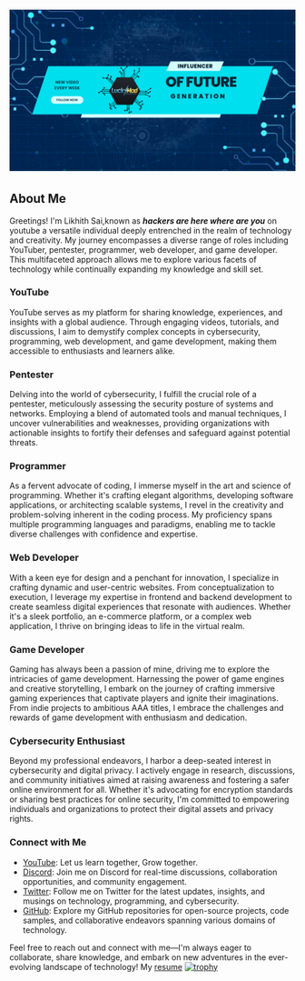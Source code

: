 # ![Banner](https://raw.githubusercontent.com/Likhithsai2580/Likhithsai2580/main/banner.png)

## About Me

Greetings! I'm Likhith Sai,known as ***hackers are here where are you*** on youtube a versatile individual deeply entrenched in the realm of technology and creativity. My journey encompasses a diverse range of roles including YouTuber, pentester, programmer, web developer, and game developer. This multifaceted approach allows me to explore various facets of technology while continually expanding my knowledge and skill set.

### YouTube
YouTube serves as my platform for sharing knowledge, experiences, and insights with a global audience. Through engaging videos, tutorials, and discussions, I aim to demystify complex concepts in cybersecurity, programming, web development, and game development, making them accessible to enthusiasts and learners alike.

### Pentester
Delving into the world of cybersecurity, I fulfill the crucial role of a pentester, meticulously assessing the security posture of systems and networks. Employing a blend of automated tools and manual techniques, I uncover vulnerabilities and weaknesses, providing organizations with actionable insights to fortify their defenses and safeguard against potential threats.

### Programmer
As a fervent advocate of coding, I immerse myself in the art and science of programming. Whether it's crafting elegant algorithms, developing software applications, or architecting scalable systems, I revel in the creativity and problem-solving inherent in the coding process. My proficiency spans multiple programming languages and paradigms, enabling me to tackle diverse challenges with confidence and expertise.

### Web Developer
With a keen eye for design and a penchant for innovation, I specialize in crafting dynamic and user-centric websites. From conceptualization to execution, I leverage my expertise in frontend and backend development to create seamless digital experiences that resonate with audiences. Whether it's a sleek portfolio, an e-commerce platform, or a complex web application, I thrive on bringing ideas to life in the virtual realm.

### Game Developer
Gaming has always been a passion of mine, driving me to explore the intricacies of game development. Harnessing the power of game engines and creative storytelling, I embark on the journey of crafting immersive gaming experiences that captivate players and ignite their imaginations. From indie projects to ambitious AAA titles, I embrace the challenges and rewards of game development with enthusiasm and dedication.

### Cybersecurity Enthusiast
Beyond my professional endeavors, I harbor a deep-seated interest in cybersecurity and digital privacy. I actively engage in research, discussions, and community initiatives aimed at raising awareness and fostering a safer online environment for all. Whether it's advocating for encryption standards or sharing best practices for online security, I'm committed to empowering individuals and organizations to protect their digital assets and privacy rights.

### Connect with Me
- [YouTube](https://www.youtube.com/@hackersareherewhereareyou): Let us learn together, Grow together.
- [Discord](https://discord.gg/2BGD2Cuk34): Join me on Discord for real-time discussions, collaboration opportunities, and community engagement.
- [Twitter](https://twitter.com/LuckyMod25): Follow me on Twitter for the latest updates, insights, and musings on technology, programming, and cybersecurity.
- [GitHub](https://github.com/Likhithsai2580): Explore my GitHub repositories for open-source projects, code samples, and collaborative endeavors spanning various domains of technology.

Feel free to reach out and connect with me—I'm always eager to collaborate, share knowledge, and embark on new adventures in the ever-evolving landscape of technology!
                                                    My [resume](https://github.com/Likhithsai2580/Likhithsai2580/blob/main/Resume.pdf)
[![trophy](https://github-profile-trophy.vercel.app/?username=Likhithsai2580&theme=onedark)](https://github.com/ryo-ma/github-profile-trophy)
